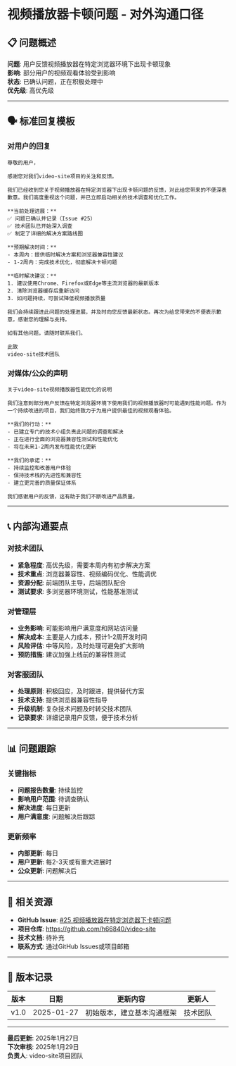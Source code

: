 # 视频播放器卡顿问题 - 对外沟通口径

## 📋 问题概述
**问题**: 用户反馈视频播放器在特定浏览器环境下出现卡顿现象  
**影响**: 部分用户的视频观看体验受到影响  
**状态**: 已确认问题，正在积极处理中  
**优先级**: 高优先级

---

## 🗣️ 标准回复模板

### 对用户的回复
```
尊敬的用户，

感谢您对我们video-site项目的关注和反馈。

我们已经收到您关于视频播放器在特定浏览器下出现卡顿问题的反馈，对此给您带来的不便深表歉意。我们高度重视这个问题，并已立即启动相关的技术调查和优化工作。

**当前处理进展：**
✅ 问题已确认并记录（Issue #25）
✅ 技术团队已开始深入调查
✅ 制定了详细的解决方案路线图

**预期解决时间：**
- 本周内：提供临时解决方案和浏览器兼容性建议
- 1-2周内：完成技术优化，彻底解决卡顿问题

**临时解决建议：**
1. 建议使用Chrome、Firefox或Edge等主流浏览器的最新版本
2. 清除浏览器缓存后重新访问
3. 如问题持续，可尝试降低视频播放质量

我们会持续跟进此问题的处理进展，并及时向您反馈最新状态。再次为给您带来的不便表示歉意，感谢您的理解与支持。

如有其他问题，请随时联系我们。

此致
video-site技术团队
```

### 对媒体/公众的声明
```
关于video-site视频播放器性能优化的说明

我们注意到部分用户反馈在特定浏览器环境下使用我们的视频播放器时可能遇到性能问题。作为一个持续改进的项目，我们始终致力于为用户提供最佳的视频观看体验。

**我们的行动：**
- 已建立专门的技术小组负责此问题的调查和解决
- 正在进行全面的浏览器兼容性测试和性能优化
- 将在未来1-2周内发布性能优化更新

**我们的承诺：**
- 持续监控和改善用户体验
- 保持技术栈的先进性和兼容性
- 建立更完善的质量保证体系

我们感谢用户的反馈，这有助于我们不断改进产品质量。
```

---

## 📞 内部沟通要点

### 对技术团队
- **紧急程度**: 高优先级，需要本周内有初步解决方案
- **技术重点**: 浏览器兼容性、视频编码优化、性能调优
- **资源分配**: 前端团队主导，后端团队配合
- **测试要求**: 多浏览器环境测试，性能基准测试

### 对管理层
- **业务影响**: 可能影响用户满意度和网站访问量
- **解决成本**: 主要是人力成本，预计1-2周开发时间
- **风险评估**: 中等风险，及时处理可避免扩大影响
- **预防措施**: 建议加强上线前的兼容性测试

### 对客服团队
- **处理原则**: 积极回应，及时跟进，提供替代方案
- **技术支持**: 提供浏览器兼容性指导
- **升级机制**: 复杂技术问题及时转交技术团队
- **记录要求**: 详细记录用户反馈，便于技术分析

---

## 📊 问题跟踪

### 关键指标
- **问题报告数量**: 持续监控
- **影响用户范围**: 待调查确认
- **解决进度**: 每日更新
- **用户满意度**: 问题解决后跟踪

### 更新频率
- **内部更新**: 每日
- **用户更新**: 每2-3天或有重大进展时
- **公众更新**: 问题解决后

---

## 🔗 相关资源

- **GitHub Issue**: [#25 视频播放器在特定浏览器下卡顿问题](https://github.com/h66840/video-site/issues/25)
- **项目仓库**: https://github.com/h66840/video-site
- **技术文档**: 待补充
- **联系方式**: 通过GitHub Issues或项目邮箱

---

## 📝 版本记录

| 版本 | 日期 | 更新内容 | 更新人 |
|------|------|----------|--------|
| v1.0 | 2025-01-27 | 初始版本，建立基本沟通框架 | 技术团队 |

---

**最后更新**: 2025年1月27日  
**下次审核**: 2025年1月29日  
**负责人**: video-site项目团队
